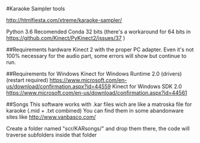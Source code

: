 #Karaoke Sampler tools

http://htmlfiesta.com/xtreme/karaoke-sampler/

Python 3.6
Recomended Conda 32 bits (there's a workaround for 64 bits in https://github.com/Kinect/PyKinect2/issues/37 )

##Requirements hardware
Kinect 2 with the proper PC adapter.
Even it's not 100% necessary for the audio part, some errors will show but continue to run.


##Requirements for Windows
Kinect for Windows Runtime 2.0 (drivers) (restart required)
https://www.microsoft.com/en-us/download/confirmation.aspx?id=44559
Kinect for Windows SDK 2.0
https://www.microsoft.com/en-us/download/confirmation.aspx?id=44561


##Songs
This software works with .kar files wich are like a matroska file for karaoke (.mid + .txt combined)
You can find them in some abandonware sites like http://www.vanbasco.com/

Create a folder named "scr/KARsongs/" and drop them there, the code will traverse subfolders inside that folder
